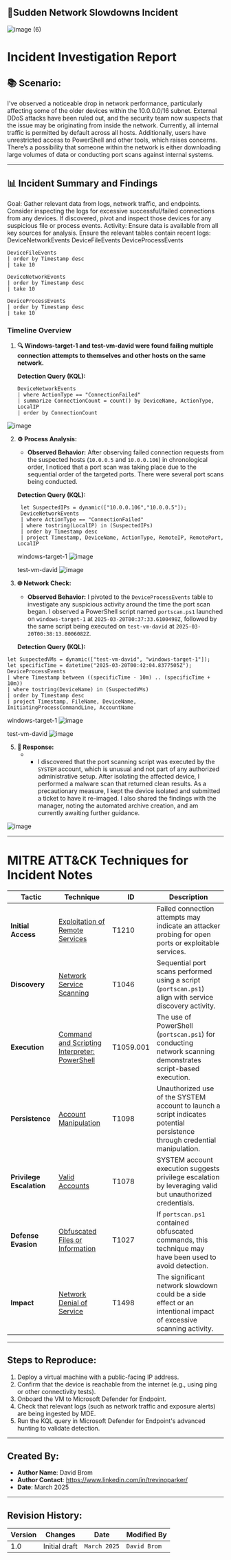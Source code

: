 ## **🎯Sudden Network Slowdowns Incident**

![image (6)](https://github.com/user-attachments/assets/13a2858a-3e92-43fe-9b05-1df1ac32d1ac)

# Incident Investigation Report

## 📚 **Scenario:**
I've observed a noticeable drop in network performance, particularly affecting some of the older devices within the 10.0.0.0/16 subnet. External DDoS attacks have been ruled out, and the security team now suspects that the issue may be originating from inside the network. Currently, all internal traffic is permitted by default across all hosts. Additionally, users have unrestricted access to PowerShell and other tools, which raises concerns. There’s a possibility that someone within the network is either downloading large volumes of data or conducting port scans against internal systems.

---

## 📊 **Incident Summary and Findings**

Goal: Gather relevant data from logs, network traffic, and endpoints.
Consider inspecting the logs for excessive successful/failed connections from any devices.  If discovered, pivot and inspect those devices for any suspicious file or process events.
Activity: Ensure data is available from all key sources for analysis.
Ensure the relevant tables contain recent logs:
DeviceNetworkEvents
DeviceFileEvents
DeviceProcessEvents

```kql
DeviceFileEvents
| order by Timestamp desc 
| take 10

DeviceNetworkEvents
| order by Timestamp desc 
| take 10

DeviceProcessEvents
| order by Timestamp desc 
| take 10
```

### **Timeline Overview**
1. **🔍 Windows-target-1 and test-vm-david were found failing multiple connection attempts to themselves and other hosts on the same network.**

   **Detection Query (KQL):**
   ```kql
   DeviceNetworkEvents
   | where ActionType == "ConnectionFailed"
   | summarize ConnectionCount = count() by DeviceName, ActionType, LocalIP
   | order by ConnectionCount
   ```

![image](https://github.com/user-attachments/assets/30798316-4c7e-4de5-9f33-fd091469844b)



2. **⚙️ Process Analysis:**
   - **Observed Behavior:** After observing failed connection requests from the suspected hosts (`10.0.0.5` and `10.0.0.106`) in chronological order, I noticed that a port scan was taking place due to the sequential order of the targeted ports. There were several port scans being conducted.

   **Detection Query (KQL):**
   ```kql
    let SuspectedIPs = dynamic(["10.0.0.106","10.0.0.5"]);
    DeviceNetworkEvents
    | where ActionType == "ConnectionFailed"
    | where tostring(LocalIP) in (SuspectedIPs)
    | order by Timestamp desc
    | project Timestamp, DeviceName, ActionType, RemoteIP, RemotePort, LocalIP

   ```
   windows-target-1
   ![image](https://github.com/user-attachments/assets/9fb969aa-e409-4d2b-aa2e-50132616366e)

   test-vm-david
   ![image](https://github.com/user-attachments/assets/44eb09b8-8537-4cb3-b27a-12394cf7b01c)


   

4. **🌐 Network Check:**
   - **Observed Behavior:** I pivoted to the `DeviceProcessEvents` table to investigate any suspicious activity around the time the port scan began. I observed a PowerShell script named `portscan.ps1` launched on `windows-target-1` at `2025-03-20T00:37:33.6100498Z`, followed by the same script being executed on `test-vm-david` at `2025-03-20T00:38:13.8006082Z`.


   **Detection Query (KQL):**
```kql
let SuspectedVMs = dynamic(["test-vm-david", "windows-target-1"]);
let specificTime = datetime("2025-03-20T00:42:04.8377505Z");
DeviceProcessEvents
| where Timestamp between ((specificTime - 10m) .. (specificTime + 10m))
| where tostring(DeviceName) in (SuspectedVMs)
| order by Timestamp desc
| project Timestamp, FileName, DeviceName, InitiatingProcessCommandLine, AccountName
```
windows-target-1
![image](https://github.com/user-attachments/assets/8db93fd3-c449-4c2f-8c41-7531ab35777d)

test-vm-david
![image](https://github.com/user-attachments/assets/5c5a37df-d6a9-4180-832c-d5ddbf935a9b)



5. **📝 Response:**
   - - I discovered that the port scanning script was executed by the `SYSTEM` account, which is unusual and not part of any authorized administrative setup. After isolating the affected device, I performed a malware scan that returned clean results. As a precautionary measure, I kept the device isolated and submitted a ticket to have it re-imaged. I also shared the findings with the manager, noting the automated archive creation, and am currently awaiting further guidance.

 

![image](https://github.com/user-attachments/assets/3895a3fb-83af-4e37-aa9b-4bc56e30f346)


---

# MITRE ATT&CK Techniques for Incident Notes

| **Tactic**                | **Technique**                                                                                       | **ID**       | **Description**                                                                                                                                 |
|---------------------------|---------------------------------------------------------------------------------------------------|-------------|-------------------------------------------------------------------------------------------------------------------------------------------------|
| **Initial Access**         | [Exploitation of Remote Services](https://attack.mitre.org/techniques/T1210/)                     | T1210        | Failed connection attempts may indicate an attacker probing for open ports or exploitable services.                                            |
| **Discovery**              | [Network Service Scanning](https://attack.mitre.org/techniques/T1046/)                           | T1046        | Sequential port scans performed using a script (`portscan.ps1`) align with service discovery activity.                                         |
| **Execution**              | [Command and Scripting Interpreter: PowerShell](https://attack.mitre.org/techniques/T1059/001/)  | T1059.001    | The use of PowerShell (`portscan.ps1`) for conducting network scanning demonstrates script-based execution.                                    |
| **Persistence**            | [Account Manipulation](https://attack.mitre.org/techniques/T1098/)                               | T1098        | Unauthorized use of the SYSTEM account to launch a script indicates potential persistence through credential manipulation.                     |
| **Privilege Escalation**   | [Valid Accounts](https://attack.mitre.org/techniques/T1078/)                                     | T1078        | SYSTEM account execution suggests privilege escalation by leveraging valid but unauthorized credentials.                                       |
| **Defense Evasion**        | [Obfuscated Files or Information](https://attack.mitre.org/techniques/T1027/)                    | T1027        | If `portscan.ps1` contained obfuscated commands, this technique may have been used to avoid detection.                                         |
| **Impact**                 | [Network Denial of Service](https://attack.mitre.org/techniques/T1498/)                          | T1498        | The significant network slowdown could be a side effect or an intentional impact of excessive scanning activity.                              |

---

## Steps to Reproduce:
1. Deploy a virtual machine with a public-facing IP address.
2. Confirm that the device is reachable from the internet (e.g., using ping or other connectivity tests).
3. Onboard the VM to Microsoft Defender for Endpoint.
4. Check that relevant logs (such as network traffic and exposure alerts) are being ingested by MDE.
5. Run the KQL query in Microsoft Defender for Endpoint's advanced hunting to validate detection.

---

## Created By:
- **Author Name**: David Brom
- **Author Contact**: https://www.linkedin.com/in/trevinoparker/
- **Date**: March 2025

---

## Revision History:
| **Version** | **Changes**                   | **Date**         | **Modified By**   |
|-------------|-------------------------------|------------------|-------------------|
| 1.0         | Initial draft                  | `March 2025`  | `David Brom`   
